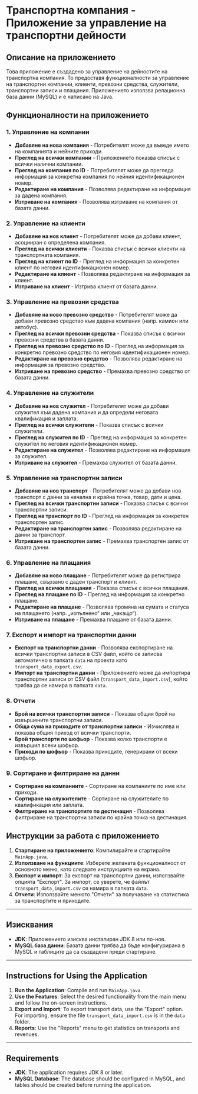# Транспортна компания - Приложение за управление на транспортни дейности

## Описание на приложението

Това приложение е създадено за управление на дейностите на транспортна компания. То предоставя функционалности за управление на транспортни компании, клиенти, превозни средства, служители, транспортни записи и плащания. Приложението използва релационна база данни (MySQL) и е написано на Java.

## Функционалности на приложението

### 1. Управление на компании
- **Добавяне на нова компания** - Потребителят може да въведе името на компанията и нейните приходи.
- **Преглед на всички компании** - Приложението показва списък с всички налични компании.
- **Преглед на компания по ID** - Потребителят може да прегледа информация за конкретна компания по нейния идентификационен номер.
- **Редактиране на компания** - Позволява редактиране на информация за дадена компания.
- **Изтриване на компания** - Позволява изтриване на компания от базата данни.

### 2. Управление на клиенти
- **Добавяне на нов клиент** - Потребителят може да добави клиент, асоцииран с определена компания.
- **Преглед на всички клиенти** - Показва списък с всички клиенти на транспортната компания.
- **Преглед на клиент по ID** - Преглед на информация за конкретен клиент по неговия идентификационен номер.
- **Редактиране на клиент** - Позволява редактиране на информация за клиент.
- **Изтриване на клиент** - Изтрива клиент от базата данни.

### 3. Управление на превозни средства
- **Добавяне на ново превозно средство** - Потребителят може да добави превозно средство към дадена компания (напр. камион или автобус).
- **Преглед на всички превозни средства** - Показва списък с всички превозни средства в базата данни.
- **Преглед на превозно средство по ID** - Преглед на информация за конкретно превозно средство по неговия идентификационен номер.
- **Редактиране на превозно средство** - Позволява редактиране на информация за превозно средство.
- **Изтриване на превозно средство** - Премахва превозно средство от базата данни.

### 4. Управление на служители
- **Добавяне на нов служител** - Потребителят може да добави служител към дадена компания и да определи неговата квалификация и заплата.
- **Преглед на всички служители** - Показва списък с всички служители.
- **Преглед на служител по ID** - Преглед на информация за конкретен служител по неговия идентификационен номер.
- **Редактиране на служител** - Позволява редактиране на информация за служител.
- **Изтриване на служител** - Премахва служител от базата данни.

### 5. Управление на транспортни записи
- **Добавяне на нов транспорт** - Потребителят може да добави нов транспорт с данни за начална и крайна точка, товар, дати и цена.
- **Преглед на всички транспортни записи** - Показва списък с всички транспортни записи.
- **Преглед на транспорт по ID** - Преглед на информация за конкретен транспортен запис.
- **Редактиране на транспортен запис** - Позволява редактиране на данни за транспорт.
- **Изтриване на транспортен запис** - Премахва транспортен запис от базата данни.

### 6. Управление на плащания
- **Добавяне на ново плащане** - Потребителят може да регистрира плащане, свързано с даден транспорт и клиент.
- **Преглед на всички плащания** - Показва списък с всички плащания.
- **Преглед на плащане по ID** - Преглед на информация за конкретно плащане.
- **Редактиране на плащане** - Позволява промяна на сумата и статуса на плащането (напр. „изпълнено“ или „чакащо“).
- **Изтриване на плащане** - Премахва плащане от базата данни.

### 7. Експорт и импорт на транспортни данни
- **Експорт на транспортни данни** - Позволява експортиране на всички транспортни записи в CSV файл, който се записва автоматично в папката `data` на проекта като `transport_data_export.csv`.
- **Импорт на транспортни данни** - Приложението може да импортира транспортни записи от CSV файл (`transport_data_import.csv`), който трябва да се намира в папката `data`.

### 8. Отчети
- **Брой на всички транспортни записи** - Показва общия брой на извършените транспортни записи.
- **Обща сума на приходите от транспортни записи** - Изчислява и показва общия приход от всички транспорти.
- **Брой транспорти по шофьор** - Показва колко транспорти е извършил всеки шофьор.
- **Приходи по шофьор** - Показва приходите, генерирани от всеки шофьор.

### 9. Сортиране и филтриране на данни
- **Сортиране на компаниите** - Сортиране на компаниите по име или приходи.
- **Сортиране на служителите** - Сортиране на служителите по квалификация или заплата.
- **Филтриране на транспортите по дестинация** - Позволява филтриране на транспортни записи по крайна точка на дестинация.

## Инструкции за работа с приложението

1. **Стартиране на приложението**: Компилирайте и стартирайте `MainApp.java`.
2. **Използване на функциите**: Изберете желаната функционалност от основното меню, като следвате инструкциите на екрана.
3. **Експорт и импорт**: За експорт на транспортни данни, използвайте опцията "Експорт". За импорт, се уверете, че файлът `transport_data_import.csv` се намира в папката `data`.
4. **Отчети**: Използвайте менюто "Отчети" за получаване на статистика за транспортите и приходите.

---

## Изисквания

- **JDK**: Приложението изисква инсталиран JDK 8 или по-нов.
- **MySQL база данни**: Базата данни трябва да бъде конфигурирана в MySQL и таблиците да са създадени преди стартиране.

---

## Instructions for Using the Application

1. **Run the Application**: Compile and run `MainApp.java`.
2. **Use the Features**: Select the desired functionality from the main menu and follow the on-screen instructions.
3. **Export and Import**: To export transport data, use the "Export" option. For importing, ensure the file `transport_data_import.csv` is in the `data` folder.
4. **Reports**: Use the "Reports" menu to get statistics on transports and revenues.

---

## Requirements

- **JDK**: The application requires JDK 8 or later.
- **MySQL Database**: The database should be configured in MySQL, and tables should be created before running the application.
